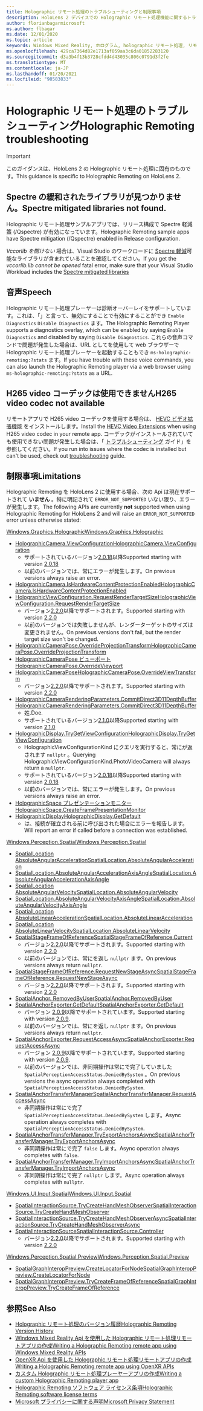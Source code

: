 ```yaml
---
title: Holographic リモート処理のトラブルシューティングと制限事項
description: HoloLens 2 デバイスでの Holographic リモート処理機能に関するトラブルシューティングリソースと手順を紹介します。
author: florianbagarmicrosoft
ms.author: flbagar
ms.date: 12/01/2020
ms.topic: article
keywords: Windows Mixed Reality, ホログラム, holographic リモート処理, リモートレンダリング, ネットワークレンダリング, HoloLens, リモートホログラム, トラブルシューティング, ヘルプ, Mixed reality ヘッドセット, windows mixed reality ヘッドセット, 仮想現実ヘッドセット
ms.openlocfilehash: 429ca7364d82e1713af059aa3c6da01852283120
ms.sourcegitcommit: d3a3b4f13b3728cfdd4d43035c806c0791d3f2fe
ms.translationtype: MT
ms.contentlocale: ja-JP
ms.lasthandoff: 01/20/2021
ms.locfileid: "98583833"
---
```

# <a name="holographic-remoting-troubleshooting"></a><span data-ttu-id="82ccc-104">Holographic リモート処理のトラブルシューティング</span><span class="sxs-lookup"><span data-stu-id="82ccc-104">Holographic Remoting troubleshooting</span></span>

> [!IMPORTANT]
> <span data-ttu-id="82ccc-105">このガイダンスは、HoloLens 2 の Holographic リモート処理に固有のものです。</span><span class="sxs-lookup"><span data-stu-id="82ccc-105">This guidance is specific to Holographic Remoting on HoloLens 2.</span></span>

## <a name="spectre-mitigated-libraries-not-found"></a><span data-ttu-id="82ccc-106">Spectre の緩和されたライブラリが見つかりません。</span><span class="sxs-lookup"><span data-stu-id="82ccc-106">Spectre mitigated libraries not found.</span></span>

<span data-ttu-id="82ccc-107">Holographic リモート処理サンプルアプリでは、リリース構成で Spectre 軽減策 (/Qspectre) が有効になっています。</span><span class="sxs-lookup"><span data-stu-id="82ccc-107">Holographic Remoting sample apps have Spectre mitigation (/Qspectre) enabled in Release configuration.</span></span>

<span data-ttu-id="82ccc-108">*Vccorlib を開けない* 場合は、Visual Studio のワークロードに [Spectre 軽減](/cpp/build/reference/qspectre)可能なライブラリが含まれていることを確認してください。</span><span class="sxs-lookup"><span data-stu-id="82ccc-108">If you get the *vccorlib.lib cannot be opened* fatal error, make sure that your Visual Studio Workload includes the [Spectre mitigated libraries](/cpp/build/reference/qspectre)</span></span>

## <a name="speech"></a><span data-ttu-id="82ccc-109">音声</span><span class="sxs-lookup"><span data-stu-id="82ccc-109">Speech</span></span>

<span data-ttu-id="82ccc-110">Holographic リモート処理プレーヤーは診断オーバーレイをサポートしています。これは、「」と言って、無効にすることで有効にすることができ ```Enable Diagnostics``` ```Disable Diagnostics``` ます。</span><span class="sxs-lookup"><span data-stu-id="82ccc-110">The Holographic Remoting Player supports a diagnostics overlay, which can be enabled by saying ```Enable Diagnostics``` and disabled by saying ```Disable Diagnostics```.</span></span> <span data-ttu-id="82ccc-111">これらの音声コマンドで問題が発生した場合は、URL としてを使用して web ブラウザーで Holographic リモート処理プレーヤーを起動することもでき ```ms-holographic-remoting:?stats``` ます。</span><span class="sxs-lookup"><span data-stu-id="82ccc-111">If you have trouble with these voice commands, you can also launch the Holographic Remoting player via a web browser using ```ms-holographic-remoting:?stats``` as a URL.</span></span>

## <a name="h265-video-codec-not-available"></a><span data-ttu-id="82ccc-112">H265 video コーデックは使用できません</span><span class="sxs-lookup"><span data-stu-id="82ccc-112">H265 video codec not available</span></span>

<span data-ttu-id="82ccc-113">リモートアプリで H265 video コーデックを使用する場合は、 [HEVC ビデオ拡張機能](https://www.microsoft.com/p/hevc-video-extensions/9nmzlz57r3t7) をインストールします。</span><span class="sxs-lookup"><span data-stu-id="82ccc-113">Install the [HEVC Video Extensions](https://www.microsoft.com/p/hevc-video-extensions/9nmzlz57r3t7) when using H265 video codec in your remote app.</span></span> <span data-ttu-id="82ccc-114">コーデックがインストールされていても使用できない問題が発生した場合は、「 [トラブルシューティング](/azure/remote-rendering/resources/troubleshoot#h265-codec-not-available) ガイド」を参照してください。</span><span class="sxs-lookup"><span data-stu-id="82ccc-114">If you run into issues where the codec is installed but can't be used, check out [troubleshooting](/azure/remote-rendering/resources/troubleshoot#h265-codec-not-available) guide.</span></span>

## <a name="limitations"></a><span data-ttu-id="82ccc-115">制限事項</span><span class="sxs-lookup"><span data-stu-id="82ccc-115">Limitations</span></span>

<span data-ttu-id="82ccc-116">Holographic Remoting を HoloLens 2 に使用する場合、次の Api は現在サポートされて **いません** 。特に明記されて ```ERROR_NOT_SUPPORTED``` いない限り、エラーが発生します。</span><span class="sxs-lookup"><span data-stu-id="82ccc-116">The following APIs are currently **not** supported when using Holographic Remoting for HoloLens 2 and will raise an ```ERROR_NOT_SUPPORTED``` error unless otherwise stated:</span></span>

[<span data-ttu-id="82ccc-117">Windows.Graphics.Holographic</span><span class="sxs-lookup"><span data-stu-id="82ccc-117">Windows.Graphics.Holographic</span></span>](/uwp/api/windows.graphics.holographic)

* [<span data-ttu-id="82ccc-118">HolographicCamera.ViewConfiguration</span><span class="sxs-lookup"><span data-stu-id="82ccc-118">HolographicCamera.ViewConfiguration</span></span>](/uwp/api/windows.graphics.holographic.holographiccamera.viewconfiguration)
  - <span data-ttu-id="82ccc-119">サポートされているバージョン[2.0.18](holographic-remoting-version-history.md#v2.0.18)以降</span><span class="sxs-lookup"><span data-stu-id="82ccc-119">Supported starting with version [2.0.18](holographic-remoting-version-history.md#v2.0.18)</span></span>
  - <span data-ttu-id="82ccc-120">以前のバージョンでは、常にエラーが発生します。</span><span class="sxs-lookup"><span data-stu-id="82ccc-120">On previous versions always raise an error.</span></span>
* [<span data-ttu-id="82ccc-121">HolographicCamera.IsHardwareContentProtectionEnabled</span><span class="sxs-lookup"><span data-stu-id="82ccc-121">HolographicCamera.IsHardwareContentProtectionEnabled</span></span>](/uwp/api/windows.graphics.holographic.holographiccamera.ishardwarecontentprotectionenabled#Windows_Graphics_Holographic_HolographicCamera_IsHardwareContentProtectionEnabled)
* [<span data-ttu-id="82ccc-122">HolographicViewConfiguration.RequestRenderTargetSize</span><span class="sxs-lookup"><span data-stu-id="82ccc-122">HolographicViewConfiguration.RequestRenderTargetSize</span></span>](/uwp/api/windows.graphics.holographic.holographicviewconfiguration.requestrendertargetsize#Windows_Graphics_Holographic_HolographicViewConfiguration_RequestRenderTargetSize_Windows_Foundation_Size_)
  - <span data-ttu-id="82ccc-123">バージョン[2.2.0](holographic-remoting-version-history.md#v2.2.0)以降でサポートされます。</span><span class="sxs-lookup"><span data-stu-id="82ccc-123">Supported starting with version [2.2.0](holographic-remoting-version-history.md#v2.2.0)</span></span>
  - <span data-ttu-id="82ccc-124">以前のバージョンでは失敗しませんが、レンダーターゲットのサイズは変更されません。</span><span class="sxs-lookup"><span data-stu-id="82ccc-124">On previous versions don't fail, but the render target size won't be changed.</span></span>
* [<span data-ttu-id="82ccc-125">HolographicCameraPose.OverrideProjectionTransform</span><span class="sxs-lookup"><span data-stu-id="82ccc-125">HolographicCameraPose.OverrideProjectionTransform</span></span>](/uwp/api/windows.graphics.holographic.holographiccamerapose.overrideprojectiontransform)
* [<span data-ttu-id="82ccc-126">HolographicCameraPose ビューポート</span><span class="sxs-lookup"><span data-stu-id="82ccc-126">HolographicCameraPose.OverrideViewport</span></span>](/uwp/api/windows.graphics.holographic.holographiccamerapose.overrideviewport)
* [<span data-ttu-id="82ccc-127">HolographicCameraPose</span><span class="sxs-lookup"><span data-stu-id="82ccc-127">HolographicCameraPose.OverrideViewTransform</span></span>](/uwp/api/windows.graphics.holographic.holographiccamerapose.overrideviewtransform)
  - <span data-ttu-id="82ccc-128">バージョン[2.2.0](holographic-remoting-version-history.md#v2.2.0)以降でサポートされます。</span><span class="sxs-lookup"><span data-stu-id="82ccc-128">Supported starting with version [2.2.0](holographic-remoting-version-history.md#v2.2.0)</span></span>
* [<span data-ttu-id="82ccc-129">HolographicCameraRenderingParameters.CommitDirect3D11DepthBuffer</span><span class="sxs-lookup"><span data-stu-id="82ccc-129">HolographicCameraRenderingParameters.CommitDirect3D11DepthBuffer</span></span>](/uwp/api/windows.graphics.holographic.holographiccamerarenderingparameters.commitdirect3d11depthbuffer#Windows_Graphics_Holographic_HolographicCameraRenderingParameters_CommitDirect3D11DepthBuffer_Windows_Graphics_DirectX_Direct3D11_IDirect3DSurface_)
  - <span data-ttu-id="82ccc-130">姓.</span><span class="sxs-lookup"><span data-stu-id="82ccc-130">Doe.</span></span>
  - <span data-ttu-id="82ccc-131">サポートされているバージョン[2.1.0](holographic-remoting-version-history.md#v2.1.0)以降</span><span class="sxs-lookup"><span data-stu-id="82ccc-131">Supported starting with version [2.1.0](holographic-remoting-version-history.md#v2.1.0)</span></span>
* [<span data-ttu-id="82ccc-132">HolographicDisplay.TryGetViewConfiguration</span><span class="sxs-lookup"><span data-stu-id="82ccc-132">HolographicDisplay.TryGetViewConfiguration</span></span>](/uwp/api/windows.graphics.holographic.holographicdisplay.trygetviewconfiguration)
  - <span data-ttu-id="82ccc-133">HolographicViewConfigurationKind にクエリを実行すると、常にが返されます ```nullptr``` 。</span><span class="sxs-lookup"><span data-stu-id="82ccc-133">Querying HolographicViewConfigurationKind.PhotoVideoCamera will always return a ```nullptr```.</span></span>
  - <span data-ttu-id="82ccc-134">サポートされているバージョン[2.0.18](holographic-remoting-version-history.md#v2.0.18)以降</span><span class="sxs-lookup"><span data-stu-id="82ccc-134">Supported starting with version [2.0.18](holographic-remoting-version-history.md#v2.0.18)</span></span>
  - <span data-ttu-id="82ccc-135">以前のバージョンでは、常にエラーが発生します。</span><span class="sxs-lookup"><span data-stu-id="82ccc-135">On previous versions always raise an error.</span></span>
* [<span data-ttu-id="82ccc-136">HolographicSpace プレゼンテーションモニター</span><span class="sxs-lookup"><span data-stu-id="82ccc-136">HolographicSpace.CreateFramePresentationMonitor</span></span>](/uwp/api/windows.graphics.holographic.holographicspace.createframepresentationmonitor)
* [<span data-ttu-id="82ccc-137">HolographicDisplay</span><span class="sxs-lookup"><span data-stu-id="82ccc-137">HolographicDisplay.GetDefault</span></span>](/uwp/api/windows.graphics.holographic.holographicdisplay.getdefault#Windows_Graphics_Holographic_HolographicDisplay_GetDefault)
  - <span data-ttu-id="82ccc-138">は、接続が確立される前に呼び出された場合にエラーを報告します。</span><span class="sxs-lookup"><span data-stu-id="82ccc-138">Will report an error if called before a connection was established.</span></span>


[<span data-ttu-id="82ccc-139">Windows.Perception.Spatial</span><span class="sxs-lookup"><span data-stu-id="82ccc-139">Windows.Perception.Spatial</span></span>](/uwp/api/windows.perception.spatial)

* [<span data-ttu-id="82ccc-140">SpatialLocation AbsoluteAngularAcceleration</span><span class="sxs-lookup"><span data-stu-id="82ccc-140">SpatialLocation.AbsoluteAngularAcceleration</span></span>](/uwp/api/windows.perception.spatial.spatiallocation.absoluteangularacceleration)
* [<span data-ttu-id="82ccc-141">SpatialLocation.AbsoluteAngularAccelerationAxisAngle</span><span class="sxs-lookup"><span data-stu-id="82ccc-141">SpatialLocation.AbsoluteAngularAccelerationAxisAngle</span></span>](/uwp/api/windows.perception.spatial.spatiallocation.absoluteangularaccelerationaxisangle)
* [<span data-ttu-id="82ccc-142">SpatialLocation AbsoluteAngularVelocity</span><span class="sxs-lookup"><span data-stu-id="82ccc-142">SpatialLocation.AbsoluteAngularVelocity</span></span>](/uwp/api/windows.perception.spatial.spatiallocation.absoluteangularvelocity)
* [<span data-ttu-id="82ccc-143">SpatialLocation.AbsoluteAngularVelocityAxisAngle</span><span class="sxs-lookup"><span data-stu-id="82ccc-143">SpatialLocation.AbsoluteAngularVelocityAxisAngle</span></span>](/uwp/api/windows.perception.spatial.spatiallocation.absoluteangularvelocityaxisangle)
* [<span data-ttu-id="82ccc-144">SpatialLocation AbsoluteLinearAcceleration</span><span class="sxs-lookup"><span data-stu-id="82ccc-144">SpatialLocation.AbsoluteLinearAcceleration</span></span>](/uwp/api/windows.perception.spatial.spatiallocation.absolutelinearacceleration)
* [<span data-ttu-id="82ccc-145">SpatialLocation AbsoluteLinearVelocity</span><span class="sxs-lookup"><span data-stu-id="82ccc-145">SpatialLocation.AbsoluteLinearVelocity</span></span>](/uwp/api/windows.perception.spatial.spatiallocation.absolutelinearvelocity)
* [<span data-ttu-id="82ccc-146">SpatialStageFrameOfReference</span><span class="sxs-lookup"><span data-stu-id="82ccc-146">SpatialStageFrameOfReference.Current</span></span>](/uwp/api/windows.perception.spatial.spatialstageframeofreference.current)
  - <span data-ttu-id="82ccc-147">バージョン[2.2.0](holographic-remoting-version-history.md#v2.2.0)以降でサポートされます。</span><span class="sxs-lookup"><span data-stu-id="82ccc-147">Supported starting with version [2.2.0](holographic-remoting-version-history.md#v2.2.0)</span></span>
  - <span data-ttu-id="82ccc-148">以前のバージョンでは、常にを返し ```nullptr``` ます。</span><span class="sxs-lookup"><span data-stu-id="82ccc-148">On previous versions always return ```nullptr```.</span></span>
* [<span data-ttu-id="82ccc-149">SpatialStageFrameOfReference.RequestNewStageAsync</span><span class="sxs-lookup"><span data-stu-id="82ccc-149">SpatialStageFrameOfReference.RequestNewStageAsync</span></span>](/uwp/api/windows.perception.spatial.spatialstageframeofreference.requestnewstageasync)
  - <span data-ttu-id="82ccc-150">バージョン[2.2.0](holographic-remoting-version-history.md#v2.2.0)以降でサポートされます。</span><span class="sxs-lookup"><span data-stu-id="82ccc-150">Supported starting with version [2.2.0](holographic-remoting-version-history.md#v2.2.0)</span></span>
* [<span data-ttu-id="82ccc-151">SpatialAnchor. RemovedByUser</span><span class="sxs-lookup"><span data-stu-id="82ccc-151">SpatialAnchor.RemovedByUser</span></span>](/uwp/api/windows.perception.spatial.spatialanchor.removedbyuser)
* [<span data-ttu-id="82ccc-152">SpatialAnchorExporter.GetDefault</span><span class="sxs-lookup"><span data-stu-id="82ccc-152">SpatialAnchorExporter.GetDefault</span></span>](/uwp/api/windows.perception.spatial.spatialanchorexporter.getdefault
)
  - <span data-ttu-id="82ccc-153">バージョン [2.0.9](holographic-remoting-version-history.md#v2.0.9)以降でサポートされています。</span><span class="sxs-lookup"><span data-stu-id="82ccc-153">Supported starting with version [2.0.9](holographic-remoting-version-history.md#v2.0.9).</span></span> 
  - <span data-ttu-id="82ccc-154">以前のバージョンでは、常にを返し ```nullptr``` ます。</span><span class="sxs-lookup"><span data-stu-id="82ccc-154">On previous versions always return ```nullptr```.</span></span> 
* [<span data-ttu-id="82ccc-155">SpatialAnchorExporter.RequestAccessAsync</span><span class="sxs-lookup"><span data-stu-id="82ccc-155">SpatialAnchorExporter.RequestAccessAsync</span></span>](/uwp/api/windows.perception.spatial.spatialanchorexporter.requestaccessasync
)
  - <span data-ttu-id="82ccc-156">バージョン [2.0.9](holographic-remoting-version-history.md#v2.0.9)以降でサポートされています。</span><span class="sxs-lookup"><span data-stu-id="82ccc-156">Supported starting with version [2.0.9](holographic-remoting-version-history.md#v2.0.9).</span></span> 
  - <span data-ttu-id="82ccc-157">以前のバージョンでは、非同期操作は常にで完了していました ```SpatialPerceptionAccessStatus.DeniedBySystem``` 。</span><span class="sxs-lookup"><span data-stu-id="82ccc-157">On previous versions the async operation always completed with ```SpatialPerceptionAccessStatus.DeniedBySystem```.</span></span>
* [<span data-ttu-id="82ccc-158">SpatialAnchorTransferManager</span><span class="sxs-lookup"><span data-stu-id="82ccc-158">SpatialAnchorTransferManager.RequestAccessAsync</span></span>](/uwp/api/windows.perception.spatial.spatialanchortransfermanager.requestaccessasync#Windows_Perception_Spatial_SpatialAnchorTransferManager_RequestAccessAsync)
  - <span data-ttu-id="82ccc-159">非同期操作は常にで完了 ```SpatialPerceptionAccessStatus.DeniedBySystem``` します。</span><span class="sxs-lookup"><span data-stu-id="82ccc-159">Async operation always completes with ```SpatialPerceptionAccessStatus.DeniedBySystem```.</span></span>
* [<span data-ttu-id="82ccc-160">SpatialAnchorTransferManager.TryExportAnchorsAsync</span><span class="sxs-lookup"><span data-stu-id="82ccc-160">SpatialAnchorTransferManager.TryExportAnchorsAsync</span></span>](/uwp/api/windows.perception.spatial.spatialanchortransfermanager.tryexportanchorsasync#Windows_Perception_Spatial_SpatialAnchorTransferManager_TryExportAnchorsAsync_Windows_Foundation_Collections_IIterable_Windows_Foundation_Collections_IKeyValuePair_System_String_Windows_Perception_Spatial_SpatialAnchor___Windows_Storage_Streams_IOutputStream_)
  - <span data-ttu-id="82ccc-161">非同期操作は常にで完了 ```false``` します。</span><span class="sxs-lookup"><span data-stu-id="82ccc-161">Async operation always completes with ```false```.</span></span>
* [<span data-ttu-id="82ccc-162">SpatialAnchorTransferManager.TryImportAnchorsAsync</span><span class="sxs-lookup"><span data-stu-id="82ccc-162">SpatialAnchorTransferManager.TryImportAnchorsAsync</span></span>](/uwp/api/windows.perception.spatial.spatialanchortransfermanager.tryimportanchorsasync
)
  - <span data-ttu-id="82ccc-163">非同期操作は常にで完了 ```nullptr``` します。</span><span class="sxs-lookup"><span data-stu-id="82ccc-163">Async operation always completes with ```nullptr```.</span></span>

[<span data-ttu-id="82ccc-164">Windows.UI.Input.Spatial</span><span class="sxs-lookup"><span data-stu-id="82ccc-164">Windows.UI.Input.Spatial</span></span>](/uwp/api/windows.ui.input.spatial)

* [<span data-ttu-id="82ccc-165">SpatialInteractionSource.TryCreateHandMeshObserver</span><span class="sxs-lookup"><span data-stu-id="82ccc-165">SpatialInteractionSource.TryCreateHandMeshObserver</span></span>](/uwp/api/windows.ui.input.spatial.spatialinteractionsource.trycreatehandmeshobserver#Windows_UI_Input_Spatial_SpatialInteractionSource_TryCreateHandMeshObserver)
* [<span data-ttu-id="82ccc-166">SpatialInteractionSource.TryCreateHandMeshObserverAsync</span><span class="sxs-lookup"><span data-stu-id="82ccc-166">SpatialInteractionSource.TryCreateHandMeshObserverAsync</span></span>](/uwp/api/windows.ui.input.spatial.spatialinteractionsource.trycreatehandmeshobserverasync)
* [<span data-ttu-id="82ccc-167">SpatialInteractionSource</span><span class="sxs-lookup"><span data-stu-id="82ccc-167">SpatialInteractionSource.Controller</span></span>](/uwp/api/windows.ui.input.spatial.spatialinteractionsource.controller#Windows_UI_Input_Spatial_SpatialInteractionSource_Controller)
  - <span data-ttu-id="82ccc-168">バージョン[2.2.0](holographic-remoting-version-history.md#v2.2.0)以降でサポートされます。</span><span class="sxs-lookup"><span data-stu-id="82ccc-168">Supported starting with version [2.2.0](holographic-remoting-version-history.md#v2.2.0)</span></span>

[<span data-ttu-id="82ccc-169">Windows.Perception.Spatial.Preview</span><span class="sxs-lookup"><span data-stu-id="82ccc-169">Windows.Perception.Spatial.Preview</span></span>](/uwp/api/windows.perception.spatial.preview)

* [<span data-ttu-id="82ccc-170">SpatialGraphInteropPreview.CreateLocatorForNode</span><span class="sxs-lookup"><span data-stu-id="82ccc-170">SpatialGraphInteropPreview.CreateLocatorForNode</span></span>](/uwp/api/windows.perception.spatial.preview.spatialgraphinteroppreview.createlocatorfornode)
* [<span data-ttu-id="82ccc-171">SpatialGraphInteropPreview.TryCreateFrameOfReference</span><span class="sxs-lookup"><span data-stu-id="82ccc-171">SpatialGraphInteropPreview.TryCreateFrameOfReference</span></span>](/uwp/api/windows.perception.spatial.preview.spatialgraphinteroppreview.trycreateframeofreference)

## <a name="see-also"></a><span data-ttu-id="82ccc-172">参照</span><span class="sxs-lookup"><span data-stu-id="82ccc-172">See Also</span></span>
* [<span data-ttu-id="82ccc-173">Holographic リモート処理のバージョン履歴</span><span class="sxs-lookup"><span data-stu-id="82ccc-173">Holographic Remoting Version History</span></span>](holographic-remoting-version-history.md)
* [<span data-ttu-id="82ccc-174">Windows Mixed Reality Api を使用した Holographic リモート処理リモートアプリの作成</span><span class="sxs-lookup"><span data-stu-id="82ccc-174">Writing a Holographic Remoting remote app using Windows Mixed Reality APIs</span></span>](holographic-remoting-create-remote-wmr.md)
* [<span data-ttu-id="82ccc-175">OpenXR Api を使用した Holographic リモート処理リモートアプリの作成</span><span class="sxs-lookup"><span data-stu-id="82ccc-175">Writing a Holographic Remoting remote app using OpenXR APIs</span></span>](holographic-remoting-create-remote-openxr.md)
* [<span data-ttu-id="82ccc-176">カスタム Holographic リモート処理プレーヤーアプリの作成</span><span class="sxs-lookup"><span data-stu-id="82ccc-176">Writing a custom Holographic Remoting player app</span></span>](holographic-remoting-create-player.md)
* [<span data-ttu-id="82ccc-177">Holographic Remoting ソフトウェア ライセンス条項</span><span class="sxs-lookup"><span data-stu-id="82ccc-177">Holographic Remoting software license terms</span></span>](/legal/mixed-reality/microsoft-holographic-remoting-software-license-terms)
* [<span data-ttu-id="82ccc-178">Microsoft プライバシーに関する声明</span><span class="sxs-lookup"><span data-stu-id="82ccc-178">Microsoft Privacy Statement</span></span>](https://go.microsoft.com/fwlink/?LinkId=521839)